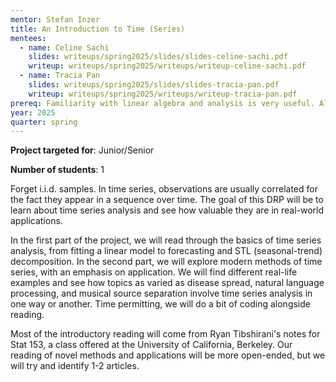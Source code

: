 ```yaml
---
mentor: Stefan Inzer
title: An Introduction to Time (Series)
mentees:
  - name: Celine Sachi
    slides: writeups/spring2025/slides/slides-celine-sachi.pdf
    writeup: writeups/spring2025/writeups/writeup-celine-sachi.pdf
  - name: Tracia Pan
    slides: writeups/spring2025/slides/slides-tracia-pan.pdf
    writeup: writeups/spring2025/writeups/writeup-tracia-pan.pdf
prereq: Familiarity with linear algebra and analysis is very useful. Also helpful will be familiarity with linear regression, the normal distribution, and some experience in R or in Python (like STAT 311).
year: 2025
quarter: spring
---
```


**Project targeted for**: Junior/Senior

**Number of students**: 1

Forget i.i.d. samples. In time series, observations are usually correlated for the fact they appear in a sequence over time. The goal of this DRP will be to learn about time series analysis and see how valuable they are in real-world applications.

In the first part of the project, we will read through the basics of time series analysis, from fitting a linear model to forecasting and  STL (seasonal-trend) decomposition. In the second part, we will explore modern methods of time series, with an emphasis on application. We will find different real-life examples and see how topics as varied as disease spread, natural language processing, and musical source separation involve time series analysis in one way or another. Time permitting, we will do a bit of coding alongside reading.

Most of the introductory reading will come from Ryan Tibshirani's notes for Stat 153, a class offered at the University of California, Berkeley.  Our reading of novel methods and applications will be more open-ended, but we will try and identify 1-2 articles.